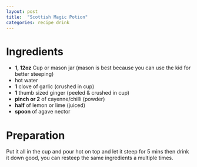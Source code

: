 ```yaml
---
layout: post
title:  "Scottish Magic Potion"
categories: recipe drink
---
```


# Ingredients 

- **1, 12oz** Cup or mason jar (mason is best because you can use the kid for better steeping)
- hot water
- **1** clove of garlic (crushed in cup)
- **1** thumb sized ginger (peeled & crushed in cup)
- **pinch or 2** of cayenne/chilli (powder)
- **half** of lemon or lime (juiced)
- **spoon** of agave nector

# Preparation
Put it all in the cup and pour hot on top and let it steep for 5 mins then drink it down good, you can resteep the same ingredients a multiple times.
